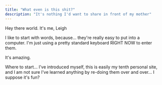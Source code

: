 ```yaml
---
title: "What even is this shit?"
description: "It's nothing I'd want to share in front of my mother"
---
```


Hey there world. It's me, Leigh

I like to start with words, because... they're really easy to put into a computer.  I'm just using a pretty standard keyboard RIGHT NOW to enter them.

It's amazing. 

Where to start... I've introduced myself, this is easily my tenth personal site, and I am not sure I've learned anything by re-doing them over and over... I suppose it's fun?